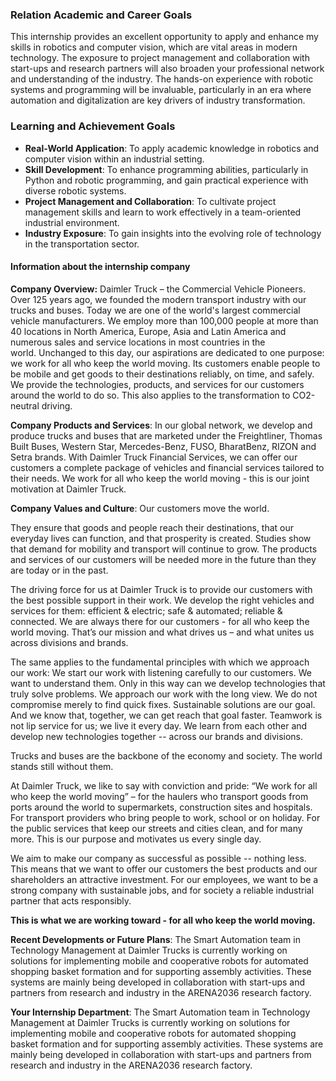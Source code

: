 ### Relation Academic and Career Goals

This internship provides an excellent opportunity to apply and enhance my skills in robotics and computer vision, which are vital areas in modern technology. The exposure to project management and collaboration with start-ups and research partners will also broaden your professional network and understanding of the industry. The hands-on experience with robotic systems and programming will be invaluable, particularly in an era where automation and digitalization are key drivers of industry transformation.

### Learning and Achievement Goals

- **Real-World Application**: To apply academic knowledge in robotics and computer vision within an industrial setting.
- **Skill Development**: To enhance programming abilities, particularly in Python and robotic programming, and gain practical experience with diverse robotic systems.
- **Project Management and Collaboration**: To cultivate project management skills and learn to work effectively in a team-oriented industrial environment.
- **Industry Exposure**: To gain insights into the evolving role of technology in the transportation sector.

#### Information about the internship company

**Company Overview:**
Daimler Truck – the Commercial Vehicle Pioneers.  
Over 125 years ago, we founded the modern transport industry with our trucks and buses. Today we are one of the world's largest commercial vehicle manufacturers. We employ more than 100,000 people at more than 40 locations in North America, Europe, Asia and Latin America and numerous sales and service locations in most countries in the world. Unchanged to this day, our aspirations are dedicated to one purpose: we work for all who keep the world moving. Its customers enable people to be mobile and get goods to their destinations reliably, on time, and safely. We provide the technologies, products, and services for our customers around the world to do so. This also applies to the transformation to CO2-neutral driving.

**Company Products and Services**:
In our global network, we develop and produce trucks and buses that are marketed under the Freightliner, Thomas Built Buses, Western Star, Mercedes-Benz, FUSO, BharatBenz, RIZON and Setra brands. With Daimler Truck Financial Services, we can offer our customers a complete package of vehicles and financial services tailored to their needs. We work for all who keep the world moving - this is our joint motivation at Daimler Truck.

**Company Values and Culture**:
Our customers move the world.

They ensure that goods and people reach their destinations, that our everyday lives can function, and that prosperity is created. Studies show that demand for mobility and transport will continue to grow. The products and services of our customers will be needed more in the future than they are today or in the past.

The driving force for us at Daimler Truck is to provide our customers with the best possible support in their work. We develop the right vehicles and services for them: efficient & electric; safe & automated; reliable & connected. We are always there for our customers - for all who keep the world moving. That’s our mission and what drives us – and what unites us across divisions and brands.

The same applies to the fundamental principles with which we approach our work: We start our work with listening carefully to our customers. We want to understand them. Only in this way can we develop technologies that truly solve problems. We approach our work with the long view. We do not compromise merely to find quick fixes. Sustainable solutions are our goal. And we know that, together, we can get reach that goal faster. Teamwork is not lip service for us; we live it every day. We learn from each other and develop new technologies together -- across our brands and divisions.

Trucks and buses are the backbone of the economy and society. The world stands still without them.

At Daimler Truck, we like to say with conviction and pride: “We work for all who keep the world moving” – for the haulers who transport goods from ports around the world to supermarkets, construction sites and hospitals. For transport providers who bring people to work, school or on holiday. For the public services that keep our streets and cities clean, and for many more. This is our purpose and motivates us every single day.

We aim to make our company as successful as possible -- nothing less. This means that we want to offer our customers the best products and our shareholders an attractive investment. For our employees, we want to be a strong company with sustainable jobs, and for society a reliable industrial partner that acts responsibly.

**This is what we are working toward - for all who keep the world moving.**

**Recent Developments or Future Plans**:
The Smart Automation team in Technology Management at Daimler Trucks is currently working on solutions for implementing mobile and cooperative robots for automated shopping basket formation and for supporting assembly activities. These systems are mainly being developed in collaboration with start-ups and partners from research and industry in the ARENA2036 research factory.

**Your Internship Department**:
The Smart Automation team in Technology Management at Daimler Trucks is currently working on solutions for implementing mobile and cooperative robots for automated shopping basket formation and for supporting assembly activities. These systems are mainly being developed in collaboration with start-ups and partners from research and industry in the ARENA2036 research factory.